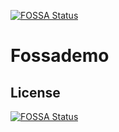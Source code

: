 [![FOSSA Status](https://app.fossa.com/api/projects/git%2Bgithub.com%2FJoshuaItonyo500%2FFossademo.svg?type=shield)](https://app.fossa.com/projects/git%2Bgithub.com%2FJoshuaItonyo500%2FFossademo?ref=badge_shield)

# Fossademo

## License
[![FOSSA Status](https://app.fossa.com/api/projects/git%2Bgithub.com%2FJoshuaItonyo500%2FFossademo.svg?type=large)](https://app.fossa.com/projects/git%2Bgithub.com%2FJoshuaItonyo500%2FFossademo?ref=badge_large)